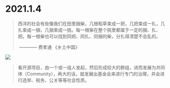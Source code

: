 # 2021.1.4 

> 西洋的社会有些像我们在田里捆柴，几根稻草束成一把，几把束成一扎，几扎束成一捆，几捆束成一挑。每一根柴在整个挑里都属于一定的捆、扎、把。每一根柴也可以找到同把、同扎、同捆的柴，分扎得清楚不会乱的。
>
> ​            ———— 费孝通 《乡土中国》

![](https://www.leavenworth.k-state.edu/images/community/CommunityWordle.jpg)

> 看开源项目，由一个或一组人发起，然后形成较大的群组，进而发展为共同体（Community），再大的话，就发展出基金会来进行专门的治理，并会进行选举、税务、公关等等社会性质。